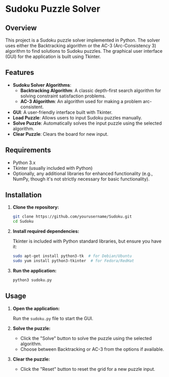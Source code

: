 # Sudoku Puzzle Solver

## Overview

This project is a Sudoku puzzle solver implemented in Python. The solver uses either the Backtracking algorithm or the AC-3 (Arc-Consistency 3) algorithm to find solutions to Sudoku puzzles. The graphical user interface (GUI) for the application is built using Tkinter.

## Features

- **Sudoku Solver Algorithms**: 
  - **Backtracking Algorithm**: A classic depth-first search algorithm for solving constraint satisfaction problems.
  - **AC-3 Algorithm**: An algorithm used for making a problem arc-consistent.
- **GUI**: A user-friendly interface built with Tkinter.
- **Load Puzzle**: Allows users to input Sudoku puzzles manually.
- **Solve Puzzle**: Automatically solves the input puzzle using the selected algorithm.
- **Clear Puzzle**: Clears the board for new input.

## Requirements

- Python 3.x
- Tkinter (usually included with Python)
- Optionally, any additional libraries for enhanced functionality (e.g., NumPy, though it's not strictly necessary for basic functionality).

## Installation

1. **Clone the repository:**

    ```sh
    git clone https://github.com/yourusername/Sudoku.git
    cd Sudoku
    ```

2. **Install required dependencies:**

    Tkinter is included with Python standard libraries, but ensure you have it:

    ```sh
    sudo apt-get install python3-tk  # for Debian/Ubuntu
    sudo yum install python3-tkinter  # for Fedora/RedHat
    ```

3. **Run the application:**

    ```sh
    python3 sudoku.py
    ```

## Usage

1. **Open the application:**

    Run the `sudoku.py` file to start the GUI.

2. **Solve the puzzle:**

    - Click the "Solve" button to solve the puzzle using the selected algorithm.
    - Choose between Backtracking or AC-3 from the options if available.

3. **Clear the puzzle:**

    - Click the "Reset" button to reset the grid for a new puzzle input.
